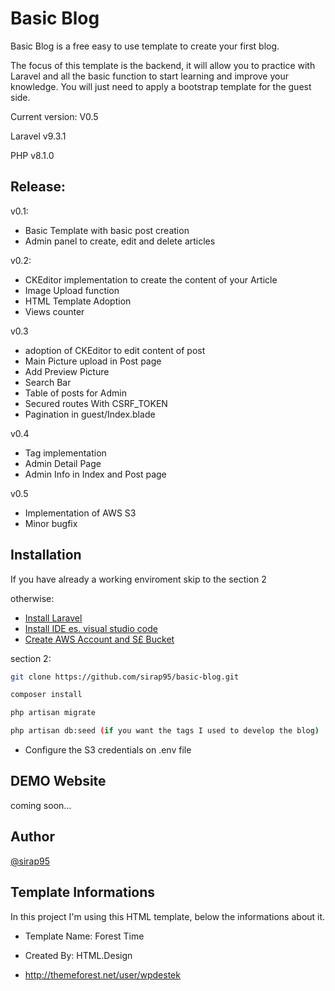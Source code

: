 # Basic Blog

Basic Blog is a free easy to use template to create your first blog.

The focus of this template is the backend, it will allow you to practice with Laravel and all the basic function to
start learning and improve your knowledge. You will just need to apply a bootstrap template for the guest side.

Current version: V0.5

Laravel v9.3.1

PHP v8.1.0

## Release:

v0.1:

- Basic Template with basic post creation
- Admin panel to create, edit and delete articles

v0.2:

- CKEditor implementation to create the content of your Article
- Image Upload function
- HTML Template Adoption
- Views counter

v0.3

- adoption of CKEditor to edit content of post
- Main Picture upload in Post page
- Add Preview Picture
- Search Bar
- Table of posts for Admin
- Secured routes With CSRF_TOKEN
- Pagination in guest/Index.blade

v0.4

- Tag implementation
- Admin Detail Page
- Admin Info in Index and Post page

v0.5

- Implementation of AWS S3
- Minor bugfix

## Installation

If you have already a working enviroment skip to the section 2

otherwise:

- [Install Laravel](https://laravel.com/docs/9.x/installation)
- [Install IDE es. visual studio code](https://code.visualstudio.com/download)
- [Create AWS Account and S£ Bucket](https://docs.aws.amazon.com/AmazonS3/latest/userguide/create-bucket-overview.html)

section 2:

```bash
git clone https://github.com/sirap95/basic-blog.git

composer install

php artisan migrate

php artisan db:seed (if you want the tags I used to develop the blog)
```

- Configure the S3 credentials on .env file

## DEMO Website

coming soon...

## Author

[@sirap95](https://www.github.com/sirap95)

## Template Informations

In this project I'm using this HTML template, below the informations about it.

- Template Name: Forest Time

- Created By: HTML.Design

- http://themeforest.net/user/wpdestek
